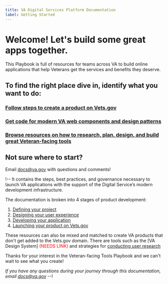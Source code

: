 ```yaml
---
title: VA Digital Services Platform Documentation
label: Getting Started
---
```


# Welcome! Let's build some great apps together.

This Playbook is full of resources for teams across VA to build online applications that help Veterans get the services and benefits they deserve.

## To find the right place dive in, identify what you want to do:

### [Follow steps to create a product on Vets.gov](../launch-prep/steps-to-launch)
### [Get code for modern VA web components and design patterns](../components/detail/colors.html)
### [Browse resources on how to research, plan, design, and build great Veteran-facing tools](../defining-the-project/project-introduction)

## Not sure where to start?
Email [docs@va.gov](mailto:docs@va.gov) with questions and comments!

!--
It contains the steps, best practices, and governance necessary to launch VA applications with the support of the Digital Service’s modern development infrastructure.

The documentation is broken into 4 stages of product development:
1. [Defining your project](../defining-the-project/project-introduction)
1. [Designing your user experience](../design-process/design-introduction)
1. [Developing your application](../development-process/getting-started)
1. [Launching your product on Vets.gov](../launch-prep/steps-to-launch)

These resources can also be mixed and matched to create VA products that don't get added to the Vets.gov domain. There are tools such as the [VA Design System] <span style="color:red">(NEEDS LINK)</span> and strategies for [conducting user research](../defining-the-project/validating-hypotheses-with-research)

Thanks for your interest in the Veteran-facing Tools Playbook and we can't wait to see what you create!

*If you have any questions during your journey through this documentation, email [docs@va.gov](mailto:docs@va.gov)*
--!

